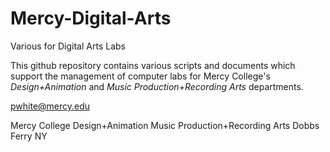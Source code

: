 # Mercy-Digital-Arts
Various for Digital Arts Labs

This github repository contains various scripts and documents which support the management of computer labs for Mercy College's *Design+Animation* and *Music Production+Recording Arts* departments.

pwhite@mercy.edu

Mercy College
Design+Animation
Music Production+Recording Arts
Dobbs Ferry NY
